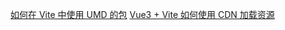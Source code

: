 
[如何在 Vite 中使用 UMD 的包](https://carljin.com/umd-package-in-vite)
[Vue3 + Vite 如何使用 CDN 加载资源](https://ainyi.com/119)